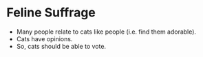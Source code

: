 # Feline Suffrage
- Many people relate to cats like people (i.e. find them adorable).
- Cats have opinions.
- So, cats should be able to vote.
